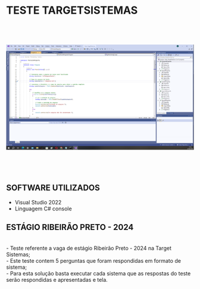 # TESTE TARGETSISTEMAS
<br>
<h1 align="center">
    <img src="./Teste_TargetSistemas/Imagens/fotoPerguntas01.png">
</h1>
<br>
<br>


## SOFTWARE UTILIZADOS 
- Visual Studio 2022
- Linguagem C# console


## ESTÁGIO RIBEIRÃO PRETO - 2024
<br>
- Teste referente a vaga de estágio Ribeirão Preto - 2024 na Target Sistemas; 
<br>
- Este teste contem 5 perguntas que foram respondidas em formato de sistema;
<br>
- Para esta solução basta executar cada sistema que as respostas do teste serão respondidas e apresentadas e tela.
<br>
